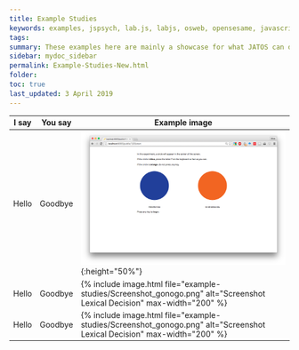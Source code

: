 ```yaml
---
title: Example Studies
keywords: examples, jspsych, lab.js, labjs, osweb, opensesame, javascript, bootstrap, jquery, pure, css, highchart, survey
tags:
summary: These examples here are mainly a showcase for what JATOS can do for you while you are writing your studies (like easy import/export, safe results storing and presentation, messaging in group studies). They are not meant to show what JATOS itself does (since JATOS doesn't care for the browser side).
sidebar: mydoc_sidebar
permalink: Example-Studies-New.html
folder:
toc: true
last_updated: 3 April 2019
---
```


| I say          | You say   | Example image  |
|-------------------|-------------------|-------------------|
| Hello | Goodbye| ![dummy](images/example-studies/Screenshot_gonogo.png){:height="50%"} |
| Hello | Goodbye|  {% include image.html file="example-studies/Screenshot_gonogo.png" alt="Screenshot Lexical Decision" max-width="200" %}|
| Hello | Goodbye|  {% include image.html file="example-studies/Screenshot_gonogo.png" alt="Screenshot Lexical Decision" max-width="200" %}|
